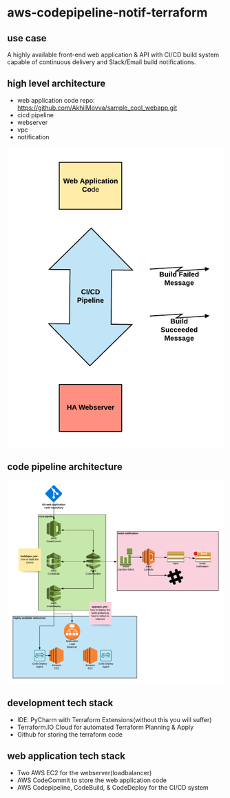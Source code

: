 # aws-codepipeline-notif-terraform

## use case

A highly available front-end web application & API with CI/CD build system capable of continuous delivery and Slack/Email build notifications. 

## high level architecture

* web application code repo: https://github.com/AkhilMovva/sample_cool_webapp.git
* cicd pipeline
* webserver
* vpc
* notification

![logo](docs/cicd-architecture.png)


## code pipeline architecture

![logo](docs/cicd-pipeline-architecture.png)

## development tech stack

* IDE: PyCharm with Terraform Extensions(without this you will suffer)
* Terraform.IO Cloud for automated Terraform Planning & Apply
* Github for storing the terraform code

## web application tech stack
* Two AWS EC2 for the webserver(loadbalancer)
* AWS CodeCommit to store the web application code
* AWS Codepipeline, CodeBuild, & CodeDeploy for the CI/CD system

